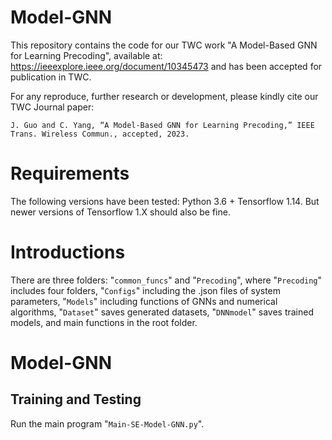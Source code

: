 # Model-GNN
This repository contains the code for our TWC work "A Model-Based GNN for Learning Precoding", available at: https://ieeexplore.ieee.org/document/10345473 and has been accepted for publication in TWC.

For any reproduce, further research or development, please kindly cite our TWC Journal paper:

`J. Guo and C. Yang, “A Model-Based GNN for Learning Precoding,” IEEE Trans. Wireless Commun., accepted, 2023.`

# Requirements
The following versions have been tested: Python 3.6 + Tensorflow 1.14. But newer versions of Tensorflow 1.X should also be fine.

# Introductions
There are three folders: "`common_funcs`" and "`Precoding`", where "`Precoding`" includes four folders, "`Configs`" including the .json files of system parameters, "`Models`" including functions of GNNs and numerical algorithms, "`Dataset`" saves generated datasets, "`DNNmodel`" saves trained models, and main functions in the root folder.

# Model-GNN
## Training and Testing
Run the main program "`Main-SE-Model-GNN.py`".
